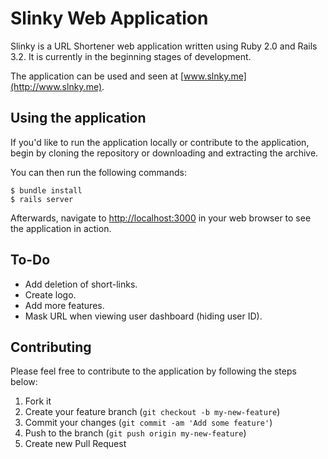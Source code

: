 # Slinky Web Application

Slinky is a URL Shortener web application written using Ruby 2.0 and Rails 3.2. It is currently in the beginning stages of development.

The application can be used and seen at [www.slnky.me](http://www.slnky.me).


## Using the application

If you'd like to run the application locally or contribute to the application, begin by cloning the repository or downloading and extracting the archive.

You can then run the following commands:

```
$ bundle install
$ rails server
```

Afterwards, navigate to [http://localhost:3000](http://localhost:3000) in your web browser to see the application in action.


## To-Do

* Add deletion of short-links.
* Create logo.
* Add more features.
* Mask URL when viewing user dashboard (hiding user ID).


## Contributing

Please feel free to contribute to the application by following the steps below:

1. Fork it
2. Create your feature branch (`git checkout -b my-new-feature`)
3. Commit your changes (`git commit -am 'Add some feature'`)
4. Push to the branch (`git push origin my-new-feature`)
5. Create new Pull Request